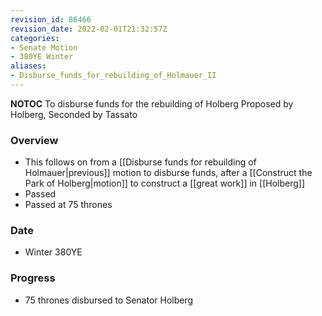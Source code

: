 ```yaml
---
revision_id: 86466
revision_date: 2022-02-01T21:32:57Z
categories:
- Senate Motion
- 380YE Winter
aliases:
- Disburse_funds_for_rebuilding_of_Holmauer_II
---
```



__NOTOC__
To disburse funds for the rebuilding of Holberg
Proposed by Holberg, Seconded by Tassato

### Overview
* This follows on from a [[Disburse funds for rebuilding of Holmauer|previous]] motion to disburse funds, after a [[Construct the Park of Holberg|motion]] to construct a [[great work]] in [[Holberg]]
* Passed
* Passed at 75 thrones

### Date
* Winter 380YE

### Progress
* 75 thrones disbursed to Senator Holberg